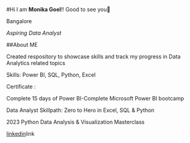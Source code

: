 #Hi I am **Monika Goel**!! Good to see you👋

Bangalore

*Aspiring  Data Analyst*

##About ME

 Created  respository to showcase skills and track my progress in Data Analytics related topics
 
 Skills: Power BI, SQL, Python, Excel

Certificate :

Complete 15 days of Power BI-Complete Microsoft Power BI bootcamp

Data Analyst Skillpath: Zero to Hero in Excel, SQL & Python

2023 Python Data Analysis & Visualization Masterclass 

[linkedin](https://www.linkedin.com/in/monika-goel-1b35a812a/)link
<!--
**monikagoel/monikagoel** is a ✨ _special_ ✨ repository because its `README.md` (this file) appears on your GitHub profile.

Here are some ideas to get you started:

- 🔭 I’m currently working on ...
- 🌱 I’m currently learning ...
- 👯 I’m looking to collaborate on ...
- 🤔 I’m looking for help with ...
- 💬 Ask me about ...
- 📫 How to reach me: ...
- 😄 Pronouns: ...
- ⚡ Fun fact: ...
-->
